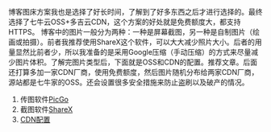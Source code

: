 博客图床方案我也是选择了好长时间，了解到了好多东西之后才进行选择的。最终选择了七牛云OSS+多吉云CDN，这个方案的好处就是免费额度大，都支持HTTPS。
博客中的图片一般分为两种：一种是屏幕截图，另一种是自制图片（绘画或拍摄）。前者我推荐使用ShareX这个软件，可以大大减少照片大小。后者的用量显然比前者少，所以我准备的是采用Google压缩（手动压缩）的方式来尽量减少图片体积。了解完图片类型后，下面就是OSS和CDN的配置。推荐文章。后面还打算多加一家CDN厂商，使用免费额度，然后图片随机分布给两家CDN厂商，源站都是七牛家的OSS。还会设置很多安全措施来防止盗刷以及破产的情况。

1. 传图软件[PicGo](https://picgo.github.io/PicGo-Doc/)
2. 截图软件[ShareX](https://blog.bangwu.top/software/ShareX.html)
3. [CDN配置](https://blog.bangwu.top/environment/CDN%E6%97%A5%E8%AE%B0.html)